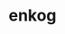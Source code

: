 ---
title: enkog
parent: Common Words
last_modified_date: 2021-11-10

see_also:
  - kog
transcriptions:
  - ɪnˈkɔg
translations:
  - "to learn"
  - "to remember; to commit to memory; to memorise"
etymology:
  "`en-` + [kog](kog)"
examples:
  - bzo: "I unk kan **rekog** any of so!"
    eng: "I cannot **learn** any of this!"
---